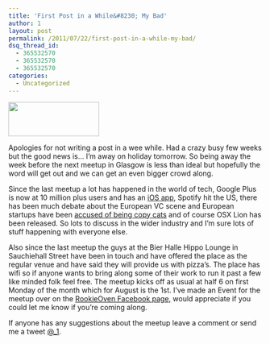 ```yaml
---
title: 'First Post in a While&#8230; My Bad'
author: 1
layout: post
permalink: /2011/07/22/first-post-in-a-while-my-bad/
dsq_thread_id:
  - 365532570
  - 365532570
  - 365532570
categories:
  - Uncategorized
---
```

<img class="alignright size-full wp-image-161" title="The Hippo Lounge" src="http://rookieoven.com/wp-content/uploads/2011/07/The-Hippo-Lounge.jpeg" alt="" width="180" height="68" />

Apologies for not writing a post in a wee while. Had a crazy busy few weeks but the good news is&#8230; I&#8217;m away on holiday tomorrow. So being away the week before the next meetup in Glasgow is less than ideal but hopefully the word will get out and we can get an even bigger crowd along.

Since the last meetup a lot has happened in the world of tech, Google Plus is now at 10 million plus users and has an [iOS app][1], Spotify hit the US, there has been much debate about the European VC scene and European startups have been [accused of being copy cats][2] and of course OSX Lion has been released. So lots to discuss in the wider industry and I&#8217;m sure lots of stuff happening with everyone else.

Also since the last meetup the guys at the Bier Halle Hippo Lounge in Sauchiehall Street have been in touch and have offered the place as the regular venue and have said they will provide us with pizza&#8217;s. The place has wifi so if anyone wants to bring along some of their work to run it past a few like minded folk feel free. The meetup kicks off as usual at half 6 on first Monday of the month which for August is the 1st. I&#8217;ve made an Event for the meetup over on the [RookieOven Facebook page,][3] would appreciate if you could let me know if you&#8217;re coming along.

If anyone has any suggestions about the meetup leave a comment or send me a tweet [@_1][4].

 [1]: http://itunes.apple.com/us/app/google/id447119634?mt=8
 [2]: http://techcrunch.com/2011/07/06/loic-le-meur-american-start-up-entrepreneurs-have-nothing-to-learn-from-europe-tctv/
 [3]: http://on.fb.me/oLxGCU
 [4]: http://twitter.com/_1
